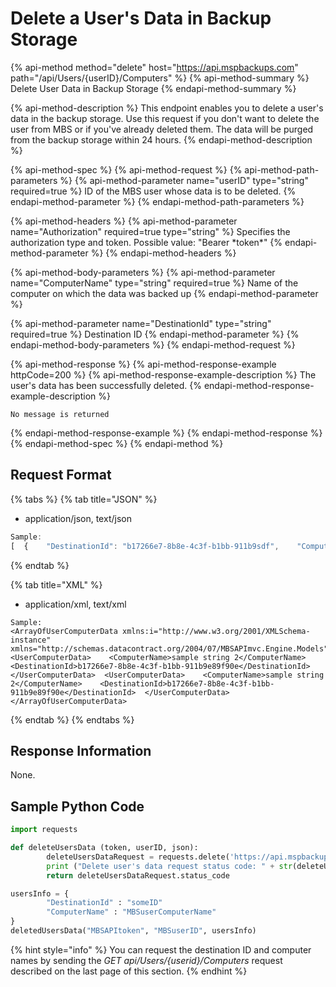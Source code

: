 # Delete a User's Data in Backup Storage

{% api-method method="delete" host="https://api.mspbackups.com" path="/api/Users/{userID}/Computers" %}
{% api-method-summary %}
Delete User Data in Backup Storage
{% endapi-method-summary %}

{% api-method-description %}
This endpoint enables you to delete a user's data in the backup storage. Use this request if you don't want to delete the user from MBS or if you've already deleted them. The data will be purged from the backup storage within 24 hours.
{% endapi-method-description %}

{% api-method-spec %}
{% api-method-request %}
{% api-method-path-parameters %}
{% api-method-parameter name="userID" type="string" required=true %}
ID of the MBS user whose data is to be deleted.
{% endapi-method-parameter %}
{% endapi-method-path-parameters %}

{% api-method-headers %}
{% api-method-parameter name="Authorization" required=true type="string" %}
Specifies the authorization type and token. Possible value: "Bearer \*token\*"
{% endapi-method-parameter %}
{% endapi-method-headers %}

{% api-method-body-parameters %}
{% api-method-parameter name="ComputerName" type="string" required=true %}
Name of the computer on which the data was backed up
{% endapi-method-parameter %}

{% api-method-parameter name="DestinationId" type="string" required=true %}
Destination ID
{% endapi-method-parameter %}
{% endapi-method-body-parameters %}
{% endapi-method-request %}

{% api-method-response %}
{% api-method-response-example httpCode=200 %}
{% api-method-response-example-description %}
The user's data has been successfully deleted.
{% endapi-method-response-example-description %}

```text
No message is returned
```
{% endapi-method-response-example %}
{% endapi-method-response %}
{% endapi-method-spec %}
{% endapi-method %}

## Request Format

{% tabs %}
{% tab title="JSON" %}
* application/json, text/json

```javascript
Sample:
[  {    "DestinationId": "b17266e7-8b8e-4c3f-b1bb-911b9sdf",    "ComputerName": "Charlie Marketing MacBook"  },  {    "DestinationId": "b17266e7-8b8e-4c3f-b1bb-911b9e8sdf",    "ComputerName": "Jane sales Acer"  }]
```
{% endtab %}

{% tab title="XML" %}
* application/xml, text/xml

```markup
Sample:
<ArrayOfUserComputerData xmlns:i="http://www.w3.org/2001/XMLSchema-instance" xmlns="http://schemas.datacontract.org/2004/07/MBSAPImvc.Engine.Models">  <UserComputerData>    <ComputerName>sample string 2</ComputerName>    <DestinationId>b17266e7-8b8e-4c3f-b1bb-911b9e89f90e</DestinationId>  </UserComputerData>  <UserComputerData>    <ComputerName>sample string 2</ComputerName>    <DestinationId>b17266e7-8b8e-4c3f-b1bb-911b9e89f90e</DestinationId>  </UserComputerData></ArrayOfUserComputerData>
```
{% endtab %}
{% endtabs %}

## Response Information

None.

## Sample Python Code

```python
import requests 

def deleteUsersData (token, userID, json):
        deleteUsersDataRequest = requests.delete('https://api.mspbackups.com/api/Users/' + userID + '/Computers', headers = {"Authorization": "Bearer " + token}, json = json)
        print ("Delete user's data request status code: " + str(deleteUsersDataRequest.status_code) + "\n")
        return deleteUsersDataRequest.status_code

usersInfo = {
        "DestinationId" : "someID"
        "ComputerName" : "MBSuserComputerName"
}
deletedUsersData("MBSAPItoken", "MBSuserID", usersInfo)
```

{% hint style="info" %}
You can request the destination ID and computer names by sending the _GET api/Users/{userid}/Computers_ request described on the last page of this section.
{% endhint %}

